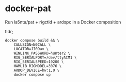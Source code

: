 # docker-pat
Run la5nta/pat + rigctld + ardopc in a Docker composition

tldr;

```console
docker compose build && \
    CALLSIGN=N0CALL \
    LOCATOR=JI09ax \
    WINLINK_PASSWORD=hunter2 \
    RIG_SERIALPORT=/dev/ttyACM1 \
    RIG_SERIALSPEED=19200 \
    HAMLIB_RIGMODEL=3076 \
    ARDOP_DEVICE=hw:1,0 \
    docker compose up
```
